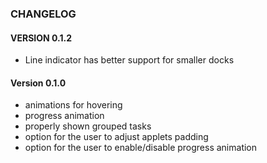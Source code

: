 ### CHANGELOG

#### VERSION 0.1.2

* Line indicator has better support for smaller docks

#### Version 0.1.0

* animations for hovering
* progress animation
* properly shown grouped tasks
* option for the user to adjust applets padding
* option for the user to enable/disable progress animation
